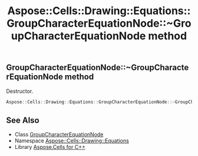 ﻿---
title: Aspose::Cells::Drawing::Equations::GroupCharacterEquationNode::~GroupCharacterEquationNode method
linktitle: ~GroupCharacterEquationNode
second_title: Aspose.Cells for C++ API Reference
description: 'Aspose::Cells::Drawing::Equations::GroupCharacterEquationNode::~GroupCharacterEquationNode method. Destructor in C++.'
type: docs
weight: 200
url: /cpp/aspose.cells.drawing.equations/groupcharacterequationnode/~groupcharacterequationnode/
---
## GroupCharacterEquationNode::~GroupCharacterEquationNode method


Destructor.

```cpp
Aspose::Cells::Drawing::Equations::GroupCharacterEquationNode::~GroupCharacterEquationNode()
```

## See Also

* Class [GroupCharacterEquationNode](../)
* Namespace [Aspose::Cells::Drawing::Equations](../../)
* Library [Aspose.Cells for C++](../../../)
